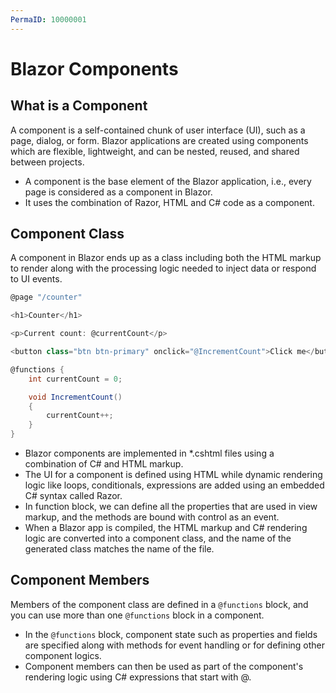 ```yaml
---
PermaID: 10000001	 
---
```


# Blazor Components

## What is a Component

A component is a self-contained chunk of user interface (UI), such as a page, dialog, or form. Blazor applications are created using components which are flexible, lightweight, and can be nested, reused, and shared between projects.

 - A component is the base element of the Blazor application, i.e., every page is considered as a component in Blazor. 
 - It uses the combination of Razor, HTML and C# code as a component.

## Component Class

A component in Blazor ends up as a class including both the HTML markup to render along with the processing logic needed to inject data or respond to UI events.

```csharp
@page "/counter"

<h1>Counter</h1>

<p>Current count: @currentCount</p>

<button class="btn btn-primary" onclick="@IncrementCount">Click me</button>

@functions {
    int currentCount = 0;

    void IncrementCount()
    {
        currentCount++;
    }
}
```
 - Blazor components are implemented in *.cshtml files using a combination of C# and HTML markup. 
 - The UI for a component is defined using HTML while dynamic rendering logic like loops, conditionals, expressions are added using an embedded C# syntax called Razor.
 - In function block, we can define all the properties that are used in view markup, and the methods are bound with control as an event.
 - When a Blazor app is compiled, the HTML markup and C# rendering logic are converted into a component class, and the name of the generated class matches the name of the file.

## Component Members

Members of the component class are defined in a `@functions` block, and you can use more than one `@functions` block in a component. 

 - In the `@functions` block, component state such as properties and fields are specified along with methods for event handling or for defining other component logics.
 - Component members can then be used as part of the component's rendering logic using C# expressions that start with @. 
